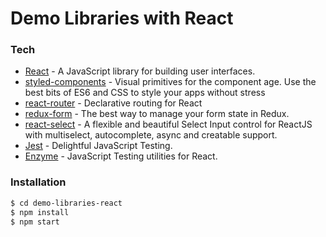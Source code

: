 # Demo Libraries with React

### Tech

* [React](https://reactjs.org/) - A JavaScript library for building user interfaces.
* [styled-components](https://www.styled-components.com/) - Visual primitives for the component age. Use the best bits of ES6 and CSS to style your apps without stress
* [react-router](https://github.com/ReactTraining/react-router) - Declarative routing for React
* [redux-form](https://redux-form.com/) - The best way to manage your form state in Redux.
* [react-select](https://react-select.com/) - A flexible and beautiful Select Input control for ReactJS with multiselect, autocomplete, async and creatable support.
* [Jest](https://jestjs.io/) - Delightful JavaScript Testing.
* [Enzyme](https://airbnb.io/enzyme/) - JavaScript Testing utilities for React.



### Installation

```sh
$ cd demo-libraries-react
$ npm install
$ npm start
```